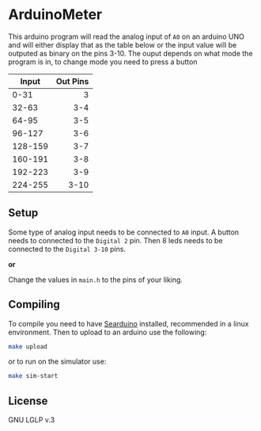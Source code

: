 ArduinoMeter
=========

This arduino program will read the analog input of `A0` on an arduino UNO
and will either display that as the table below or the input value will be
outputed as binary on the pins 3-10.
The ouput depends on what mode the program is in, to change mode you need to press a button


| Input   | Out Pins |
| ------- | -------: |
| 0-31    | 3        |
| 32-63   | 3-4      |
| 64-95   | 3-5      |
| 96-127  | 3-6      |
| 128-159 | 3-7      |
| 160-191 | 3-8      |
| 192-223 | 3-9      |
| 224-255 | 3-10     |

Setup
----

Some type of analog input needs to be connected to `A0` input.
A button needs to connected to the `Digital 2` pin.
Then 8 leds needs to be connected to the `Digital 3-10` pins.

**or**

Change the values in `main.h` to the pins of your liking.

Compiling
----

To compile you need to have [Searduino][1] installed, recommended in a linux environment.
Then to upload to an arduino use the following:
```sh
make upload
```

or to run on the simulator use:
```sh
make sim-start

```

License
----

GNU LGLP v.3

[1]: https://searduino.wordpress.com/